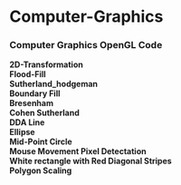 # Computer-Graphics

### Computer Graphics OpenGL Code

**2D-Transformation** <br/>
**Flood-Fill**<br/>
**Sutherland_hodgeman**<br/>
**Boundary Fill**<br/>
**Bresenham**<br/>
**Cohen Sutherland**<br/>
**DDA Line**<br/>
**Ellipse**<br/>
**Mid-Point Circle**<br/>
**Mouse Movement Pixel Detectation**<br/>
**White rectangle with Red Diagonal Stripes**<br/>
**Polygon Scaling**<br/>
